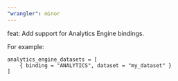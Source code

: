 ```yaml
---
"wrangler": minor
---
```


feat: Add support for Analytics Engine bindings.

For example:
```
analytics_engine_datasets = [
    { binding = "ANALYTICS", dataset = "my_dataset" }
]
```
